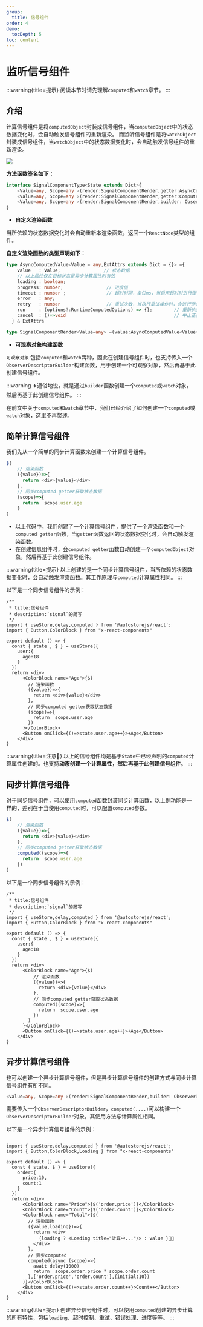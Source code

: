```yaml
---
group:
  title: 信号组件
order: 4  
demo:
  tocDepth: 5
toc: content
---
```


# 监听信号组件

:::warning{title=提示}
阅读本节时请先理解`computed`和`watch`章节。
:::

## 介绍

计算信号组件是将`computedObject`封装成信号组件，当`computedObject`中的状态数据变化时，会自动触发信号组件的重新渲染。
而监听信号组件是将`watchObject`封装成信号组件，当`watchObject`中的状态数据变化时，会自动触发信号组件的重新渲染。


![](./signal-watch.drawio.png)

**方法函数签名如下：**

```ts | pure
interface SignalComponentType<State extends Dict>{
    <Value=any, Scope=any >(render:SignalComponentRender,getter:AsyncComputedGetter<Value,Scope>):React.ReactNode
    <Value=any, Scope=any >(render:SignalComponentRender,getter:ComputedGetter<Value,Scope>):React.ReactNode
    <Value=any, Scope=any >(render:SignalComponentRender,builder: ObserverDescriptorBuilder<string,Value,Scope>):React.ReactNode;
}
```

- **自定义渲染函数**

当所依赖的状态数据变化时会自动重新本渲染函数，返回一个`ReactNode`类型的组件。

**自定义渲染函数的类型声明如下：**

```ts | pure {2}
type AsyncComputedValue<Value = any,ExtAttrs extends Dict = {}> ={
    value   : Value;                // 状态数据
    // 以上属性仅在目标状态是异步计算属性时有效
    loading : boolean;          
    progress: number;                // 进度值    
    timeout : number ;               // 超时时间，单位ms，当启用超时时进行倒计时
    error   : any;
    retry   : number                 // 重试次数，当执行重试操作时，会进行倒计时，每次重试-1，直到为0时停止重试
    run     : (options?:RuntimeComputedOptions) => {};        // 重新执行任务
    cancel  : ()=>void                                        // 中止正在执行的异步计算
  } & ExtAttrs

type SignalComponentRender<Value=any> =(value:AsyncComputedValue<Value>)=>React.ReactNode

```

 - **可观察对象构建函数**

 `可观察对象` 包括`computed`和`watch`两种，因此在创建信号组件时，也支持传入一个`ObserverDescriptorBuilder`构建函数，用于创建一个可观察对象，然后再基于此创建信号组件。

:::warning
✈️通俗地说，就是通过`builder`函数创建一个`computed`或`watch`对象，然后再基于此创建信号组件。
:::

 在前文中关于`computed`和`watch`章节中，我们已经介绍了如何创建一个`computed`或`watch`对象，这里不再赘述。 


## 简单计算信号组件

我们先从一个简单的同步计算函数来创建一个计算信号组件。


```ts | pure  {3-5,7-9}
$(
    // 渲染函数
    ({value})=>{
      return <div>{value}</div>
    },
    // 同步computed getter获取状态数据
    (scope)=>{
      return  scope.user.age
    }
) 
```

-  以上代码中，我们创建了一个计算信号组件，提供了一个渲染函数和一个`computed getter`函数，当`getter`函数返回的状态数据变化时，会自动触发渲染函数。
-  在创建信息组件时，会`computed getter`函数自动创建一个`computedObject`对象，然后再基于此创建信号组件。


:::warning{title=提示}
以上创建的是一个同步计算信号组件，当所依赖的状态数据变化时，会自动触发渲染函数。其工作原理与`computed`计算属性相同。
:::


以下是一个同步信号组件的示例：

```tsx  
/**
 * title:信号组件
 * description:`signal`的简写 
 */ 
import { useStore,delay,computed } from '@autostorejs/react';
import { Button,ColorBlock } from "x-react-components"

export default () => {
  const { state , $ } = useStore({
    user:{
      age:18
    }  
  })
  return <div>
      <ColorBlock name="Age">{$(
        // 渲染函数
        ({value})=>{
          return <div>{value}</div>
        },
        // 同步computed getter获取状态数据
        (scope)=>{
          return  scope.user.age
        })
      }</ColorBlock>
      <Button onClick={()=>state.user.age++}>+Age</Button>
    </div>
}
``` 



:::warning{title=注意🌝}
以上的信号组件均是基于`State`中已经声明的`computed`计算属性创建的。也支持**动态创建一个计算属性，然后再基于此创建信号组件**。
:::

## 同步计算信号组件

对于同步信号组件，可以使用`computed`函数封装同步计算函数，以上例功能是一样的，差别在于当使用`computed`时，可以配置`computed`参数。

```ts | pure  {3-5,7-9}
$(
    // 渲染函数
    ({value})=>{
      return <div>{value}</div>
    },
    // 同步computed getter获取状态数据
    computed((scope)=>{
      return  scope.user.age
    })
) 
```
 

以下是一个同步信号组件的示例：

```tsx  
/**
 * title:信号组件
 * description:`signal`的简写 
 */ 
import { useStore,delay,computed } from '@autostorejs/react';
import { Button,ColorBlock } from "x-react-components"

export default () => {
  const { state , $ } = useStore({
    user:{
      age:18
    }  
  })
  return <div>
      <ColorBlock name="Age">{$(
          // 渲染函数
          ({value})=>{
            return <div>{value}</div>
          },
          // 同步computed getter获取状态数据
          computed((scope)=>{
            return  scope.user.age
          })
        )
      }</ColorBlock>
      <Button onClick={()=>state.user.age++}>+Age</Button>
    </div>
}
``` 


## 异步计算信号组件

也可以创建一个异步计算信号组件，但是异步计算信号组件的创建方式与同步计算信号组件有所不同。

```ts | pure
<Value=any, Scope=any >(render:SignalComponentRender,builder: ObserverDescriptorBuilder<string,Value,Scope>):React.ReactNode;
```

需要传入一个`ObserverDescriptorBuilder`，`computed(....)`可以构建一个`ObserverDescriptorBuilder`对象，其使用方法与计算属性相同。 

以下是一个异步计算信号组件的示例：

```tsx  
 
import { useStore,delay,computed } from '@autostorejs/react';
import { Button,ColorBlock,Loading } from "x-react-components"

export default () => {
  const { state, $ } = useStore({
    order:{
      price:10,
      count:1 
    }  
  })
  return <div>
      <ColorBlock name="Price">{$('order.price')}</ColorBlock>
      <ColorBlock name="Count">{$('order.count')}</ColorBlock>
      <ColorBlock name="Total">{$(
        // 渲染函数
        ({value,loading})=>{ 
          return <div>
            {loading ? <Loading title="计算中..."/> : value }💸💸
          </div>
        },
        // 异步computed
        computed(async (scope)=>{
          await delay(1000)
          return  scope.order.price * scope.order.count
        },['order.price','order.count'],{initial:10})
      )}</ColorBlock>
      <Button onClick={()=>state.order.count++}>Count++</Button>
    </div>
}
``` 

:::warning{title=提示}
创建异步信号组件时，可以使用`computed`创建的异步计算的所有特性，包括`loading`、超时控制、重试、错误处理、进度等等。
:::






















